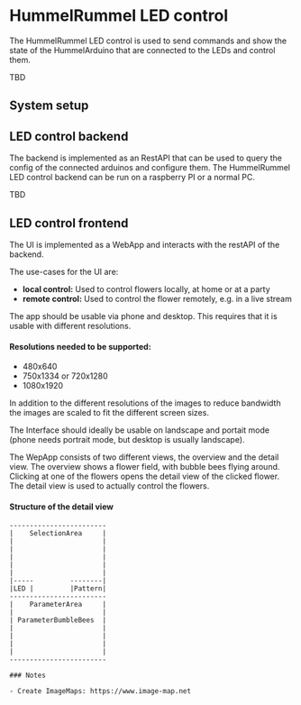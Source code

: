 # HummelRummel LED control

The HummelRummel LED control is used to send commands and show the state of the HummelArduino that are connected to the LEDs and control them.

TBD
## System setup


## LED control backend

The backend is implemented as an RestAPI that can be used to query the config of the connected arduinos and configure them.
The HummelRummel LED control backend can be run on a raspberry PI or a normal PC.

TBD

## LED control frontend

The UI is implemented as a WebApp and interacts with the restAPI of the backend.

The use-cases for the UI are:
- **local control:** Used to control flowers locally, at home or at a party
- **remote control:** Used to control the flower remotely, e.g. in a live stream

The app should be usable via phone and desktop. This requires that it is usable with different resolutions.

#### Resolutions needed to be supported:
- 480x640
- 750x1334 or 720x1280
- 1080x1920

In addition to the different resolutions of the images to reduce bandwidth the images are scaled to fit the different screen sizes.

The Interface should ideally be usable on landscape and portait mode (phone needs portrait mode, but desktop is usually landscape).

The WepApp consists of two different views, the overview and the detail view.
The overview shows a flower field, with bubble bees flying around. Clicking at one of the flowers opens the detail view of the clicked flower.
The detail view is used to actually control the flowers.

#### Structure of the detail view

```
------------------------
|    SelectionArea     |
|                      |
|                      |
|                      |
|                      |
|                      |
|-----         --------|
|LED |         |Pattern|
------------------------
|    ParameterArea     |
|                      |
| ParameterBumbleBees  |
|                      |
|                      |
|                      |
|                      |
------------------------

### Notes

- Create ImageMaps: https://www.image-map.net

```



